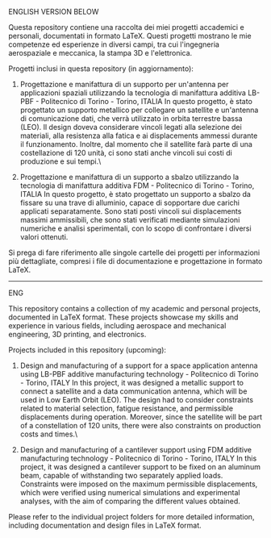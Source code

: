 ENGLISH VERSION BELOW

Questa repository contiene una raccolta dei miei progetti accademici e personali, documentati in formato LaTeX. Questi progetti mostrano le mie competenze ed esperienze in diversi campi, tra cui l'ingegneria aerospaziale e meccanica, la stampa 3D e l'elettronica.

Progetti inclusi in questa repository (in aggiornamento):

1. Progettazione e manifattura di un supporto per un'antenna per applicazioni spaziali utilizzando la tecnologia di manifattura additiva LB-PBF - Politecnico di Torino - Torino, ITALIA
In questo progetto, è stato progettato un supporto metallico per collegare un satellite e un'antenna di comunicazione dati, che verrà utilizzato in orbita terrestre bassa (LEO). Il design doveva considerare vincoli legati alla selezione dei materiali, alla resistenza alla fatica e ai displacements ammessi durante il funzionamento. Inoltre, dal momento che il satellite farà parte di una costellazione di 120 unità, ci sono stati anche vincoli sui costi di produzione e sui tempi.\\

2. Progettazione e manifattura di un supporto a sbalzo utilizzando la tecnologia di manifattura additiva FDM - Politecnico di Torino - Torino, ITALIA
In questo progetto, è stato progettato un supporto a sbalzo da fissare su una trave di alluminio, capace di sopportare due carichi applicati separatamente. Sono stati posti vincoli sui displacements massimi ammissibili, che sono stati verificati mediante simulazioni numeriche e analisi sperimentali, con lo scopo di confrontare i diversi valori ottenuti.

Si prega di fare riferimento alle singole cartelle dei progetti per informazioni più dettagliate, compresi i file di documentazione e progettazione in formato LaTeX.

-----------------------------------------------------------------------------------------------------------------------------------------------------------------------

ENG

This repository contains a collection of my academic and personal projects, documented in LaTeX format. These projects showcase my skills and experience in various fields, including aerospace and mechanical engineering, 3D printing, and electronics.

Projects included in this repository (upcoming):

1. Design and manufacturing of a support for a space application antenna using LB-PBF additive manufacturing technology - Politecnico di Torino - Torino, ITALY
In this project, it was designed a metallic support to connect a satellite and a data communication antenna, which will be used in Low Earth Orbit (LEO). The design had to consider constraints related to material selection, fatigue resistance, and permissible displacements during operation. Moreover, since the satellite will be part of a constellation of 120 units, there were also constraints on production costs and times.\\

2. Design and manufacturing of a cantilever support using FDM additive manufacturing technology - Politecnico di Torino - Torino, ITALY
In this project, it was designed a cantilever support to be fixed on an aluminum beam, capable of withstanding two separately applied loads. Constraints were imposed on the maximum permissible displacements, which were verified using numerical simulations and experimental analyses, with the aim of comparing the different values obtained.

Please refer to the individual project folders for more detailed information, including documentation and design files in LaTeX format.
